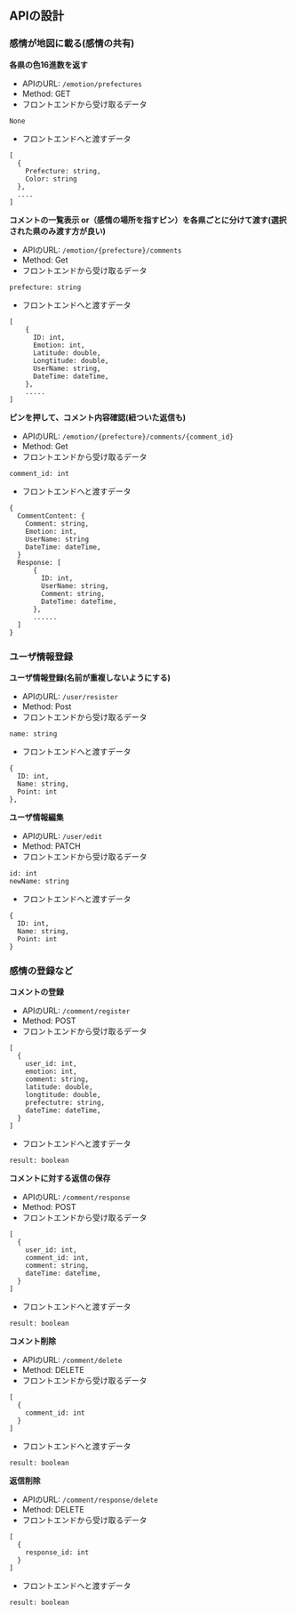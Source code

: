 ## APIの設計
### 感情が地図に載る(感情の共有)
**各県の色16進数を返す**  
- APIのURL: `/emotion/prefectures`  
- Method: GET
- フロントエンドから受け取るデータ  
```
None
```
- フロントエンドへと渡すデータ
```
[
  {
    Prefecture: string,
    Color: string
  },
  ....
]
```

**コメントの一覧表示 or（感情の場所を指すピン）を各県ごとに分けて渡す(選択された県のみ渡す方が良い)**
- APIのURL: `/emotion/{prefecture}/comments`
- Method: Get  
- フロントエンドから受け取るデータ
```
prefecture: string  
```
- フロントエンドへと渡すデータ
```
[
    {
      ID: int,
      Emotion: int,
      Latitude: double,
      Longtitude: double,
      UserName: string,
      DateTime: dateTime,
    },
    .....
]
```
**ピンを押して、コメント内容確認(紐ついた返信も)**
- APIのURL: `/emotion/{prefecture}/comments/{comment_id}` 
- Method: Get   
- フロントエンドから受け取るデータ  
```
comment_id: int
```
- フロントエンドへと渡すデータ
```
{
  CommentContent: {
    Comment: string,
    Emotion: int,
    UserName: string
    DateTime: dateTime,
  }
  Response: [
      {
        ID: int,
        UserName: string,
        Comment: string,
        DateTime: dateTime,
      },
      ......
  ]
}
```
### ユーザ情報登録
**ユーザ情報登録(名前が重複しないようにする)**  
- APIのURL: `/user/resister`
- Method: Post
- フロントエンドから受け取るデータ    
```
name: string  
```
- フロントエンドへと渡すデータ
```
{
  ID: int,
  Name: string,
  Point: int
},

```
**ユーザ情報編集** 
- APIのURL: `/user/edit`
- Method: PATCH
- フロントエンドから受け取るデータ  
```
id: int
newName: string
```
- フロントエンドへと渡すデータ
```
{
  ID: int,
  Name: string,
  Point: int
}
```

### 感情の登録など
**コメントの登録**
- APIのURL: `/comment/register`
- Method: POST
- フロントエンドから受け取るデータ
```
[    
  {      
    user_id: int,
    emotion: int,   
    comment: string,   
    latitude: double,      
    longtitude: double,      
    prefectutre: string,      
    dateTime: dateTime, 
  }
]
```
- フロントエンドへと渡すデータ
```
result: boolean
```

**コメントに対する返信の保存**
- APIのURL: `/comment/response`
- Method: POST
- フロントエンドから受け取るデータ
```
[    
  {      
    user_id: int,
    comment_id: int,   
    comment: string,        
    dateTime: dateTime, 
  }
]
```
- フロントエンドへと渡すデータ
```
result: boolean
```
**コメント削除**
- APIのURL: `/comment/delete`
- Method: DELETE
- フロントエンドから受け取るデータ
```
[    
  {      
    comment_id: int
  }
]
```
- フロントエンドへと渡すデータ
```
result: boolean
```
**返信削除**
- APIのURL: `/comment/response/delete`
- Method: DELETE
- フロントエンドから受け取るデータ
```
[    
  {      
    response_id: int
  }
]
```
- フロントエンドへと渡すデータ
```
result: boolean
```
